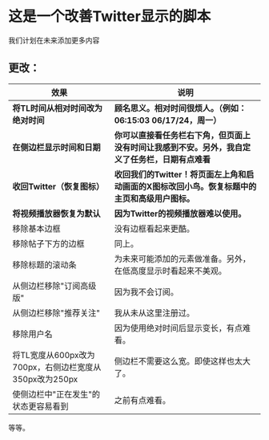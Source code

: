 # 这是一个改善Twitter显示的脚本

我们计划在未来添加更多内容

## 更改：

| 效果                                                   | 说明                                                                                             |
| ------------------------------------------------------ | ------------------------------------------------------------------------------------------------ |
| **将TL时间从相对时间改为绝对时间**                     | **顾名思义。相对时间很烦人。（例如：06:15:03 06/17/24，周一）**                                  |
| **在侧边栏显示时间和日期**                             | **你可以直接看任务栏右下角，但页面上没有时间让我感到不安。另外，我自定义了任务栏，日期有点难看** |
| **收回Twitter（恢复图标）**                            | **收回我们的Twitter！将页面左上角和启动画面的X图标改回小鸟。恢复标题中的主页和高级用户图标。**   |
| **将视频播放器恢复为默认**                             | **因为Twitter的视频播放器难以使用。**                                                            |
| 移除基本边框                                           | 没有边框看起来更酷。                                                                             |
| 移除帖子下方的边框                                     | 同上。                                                                                           |
| 移除标题的滚动条                                       | 为未来可能添加的元素做准备。另外，在低高度显示时看起来不美观。                                   |
| 从侧边栏移除"订阅高级版"                               | 因为我不会订阅。                                                                                 |
| 从侧边栏移除"推荐关注"                                 | 我从未从这里注册过。                                                                             |
| 移除用户名                                             | 因为使用绝对时间后显示变长，有点难看。                                                           |
| 将TL宽度从600px改为700px，右侧边栏宽度从350px改为250px | 侧边栏不需要这么宽。即使这样也太大了。                                                           |
| 使侧边栏中"正在发生"的状态更容易看到                   | 之前有点难看。                                                                                   |

等等。
